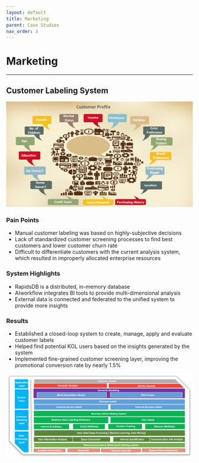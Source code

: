 ```yaml
---
layout: default
title: Marketing
parent: Case Studies
nav_order: 3
---
```


# Marketing

---

## Customer Labeling System

![Customer Profile](./Customer_Profile.png)

### Pain Points

- Manual customer labeling was based on highly-subjective decisions
- Lack of standardized customer screening processes to find best customers and lower customer churn rate
- Difficult to differentiate customers with the current analysis system, which resulted in improperly allocated enterprise resources

### System Highlights

- RapidsDB is a distributed, in-memory database
- AIworkflow integrates BI tools to provide multi-dimensional analysis
- External data is connected and federated to the unified system to provide more insights

### Results

- Established a closed-loop system to create, manage, apply and evaluate customer labels
- Helped find potential KOL users based on the insights generated by the system
- Implemented fine-grained customer screening layer, improving the promotional conversion rate by nearly 1.5%

![Customer Labeling](./Customer_Labeling.png)
